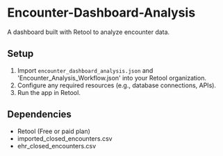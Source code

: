 # Encounter-Dashboard-Analysis
A dashboard built with Retool to analyze encounter data.

## Setup
1. Import `encounter_dashboard_analysis.json` and 'Encounter_Analysis_Workflow.json' into your Retool organization.
2. Configure any required resources (e.g., database connections, APIs).
3. Run the app in Retool.

## Dependencies
- Retool (Free or paid plan)
- imported_closed_encounters.csv
- ehr_closed_encounters.csv
